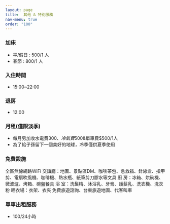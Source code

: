 ```yaml
---
layout: page
title:  其他 & 特別服務
nav-menu: true
order: "100"
---
```

### 加床
* 平/假日 : 500/1 人
* 春節 : 800/1 人

### 入住時間
 * 15:00~22:00

### 退房
 * 12:00

### 月租(僅限淡季)
* 每月另加收水電費$300、冷氣費$500&單車費$500/1人
* 為了給子孫留下一個美好的地球，冷季僅供夏季使用



### 免費設施
全區無線網路WiFi
交誼廳：地圖、景點區DM、咖啡茶包、急救箱、針線盒、指甲剪、電扇吹風機、咖啡機、熱水瓶、紙筆剪刀膠水等文具
廚    房：冰箱、烘碗機、微波爐、烤箱、碗盤餐具
浴    室：洗髮精、沐浴乳、牙膏、護髮乳、洗衣機、洗衣粉
晒衣場：衣架、衣夾
免費旅遊諮詢、台東旅遊地圖、代客叫車


### 單車出租服務
* 100/24小時
